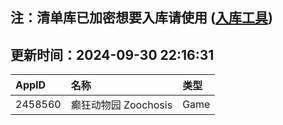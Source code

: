 ## 注：清单库已加密想要入库请使用 ([入库工具](https://github.com/BlankTMing/ManifestAutoUpdate/releases))

## 更新时间：2024-09-30 22:16:31
| AppID | 名称 | 类型  |
| :-------------------- | :----------------------------- | :----------- |
| 2458560 | 癫狂动物园 Zoochosis| Game |
